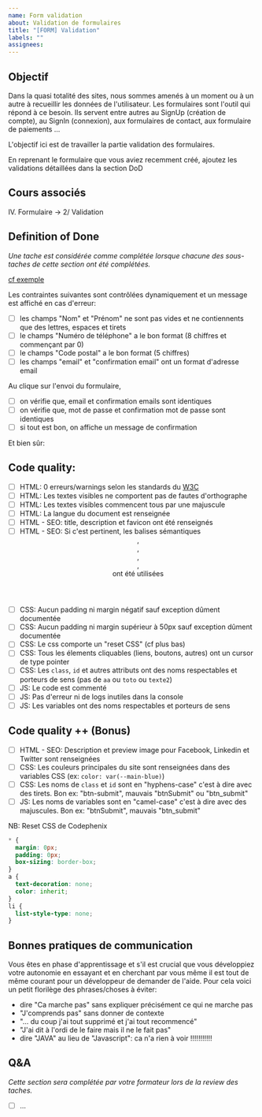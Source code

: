 ```yaml
---
name: Form validation
about: Validation de formulaires
title: "[FORM] Validation"
labels: ""
assignees:
---
```


## Objectif

Dans la quasi totalité des sites, nous sommes amenés à un moment ou à un autre à recueillir les données de
l'utilisateur. Les formulaires sont l'outil qui répond à ce besoin. Ils servent entre autres au SignUp (création de compte),
au SignIn (connexion), aux formulaires de contact, aux formulaire de paiements ...

L'objectif ici est de travailler la partie validation des formulaires.

En reprenant le formulaire que vous aviez recemment créé, ajoutez les validations détaillées dans la section DoD

## Cours associés

IV. Formulaire -> 2/ Validation

## Definition of Done

_Une tache est considérée comme complétée lorsque chacune des sous-taches de cette section ont été complétées._

[cf exemple](https://codephenix.fr/interface/cours/exercices/5-2-1-verification-form.gif)

Les contraintes suivantes sont contrôlées dynamiquement et un message est affiché en cas d'erreur:

- [ ] les champs "Nom" et "Prénom" ne sont pas vides et ne contiennents que des lettres, espaces et tirets
- [ ] le champs "Numéro de téléphone" a le bon format (8 chiffres et commençant par 0)
- [ ] le champs "Code postal" a le bon format (5 chiffres)
- [ ] les champs "email" et "confirmation email" ont un format d'adresse email

Au clique sur l'envoi du formulaire,

- [ ] on vérifie que, email et confirmation emails sont identiques
- [ ] on vérifie que, mot de passe et confirmation mot de passe sont identiques
- [ ] si tout est bon, on affiche un message de confirmation

Et bien sûr:

## Code quality:

- [ ] HTML: 0 erreurs/warnings selon les standards du [W3C](https://validator.w3.org/#validate_by_input)
- [ ] HTML: Les textes visibles ne comportent pas de fautes d'orthographe
- [ ] HTML: Les textes visibles commencent tous par une majuscule
- [ ] HTML: La langue du document est renseignée
- [ ] HTML - SEO: title, description et favicon ont été renseignés
- [ ] HTML - SEO: Si c'est pertinent, les balises sémantiques <header>, <footer>, <main>, <nav>, <section> ont été utilisées
- [ ] CSS: Aucun padding ni margin négatif sauf exception dûment documentée
- [ ] CSS: Aucun padding ni margin supérieur à 50px sauf exception dûment documentée
- [ ] CSS: Le css comporte un "reset CSS" (cf plus bas)
- [ ] CSS: Tous les élements cliquables (liens, boutons, autres) ont un cursor de type pointer
- [ ] CSS: Les `class`, `id` et autres attributs ont des noms respectables et porteurs de sens (pas de `aa` ou `toto` ou `texte2`)
- [ ] JS: Le code est commenté
- [ ] JS: Pas d'erreur ni de logs inutiles dans la console
- [ ] JS: Les variables ont des noms respectables et porteurs de sens

## Code quality ++ (Bonus)

- [ ] HTML - SEO: Description et preview image pour Facebook, Linkedin et Twitter sont renseignées
- [ ] CSS: Les couleurs principales du site sont renseignées dans des variables CSS (ex: `color: var(--main-blue)`)
- [ ] CSS: Les noms de `class` et `id` sont en "hyphens-case" c'est à dire avec des tirets. Bon ex: "btn-submit", mauvais "btnSubmit" ou "btn_submit"
- [ ] JS: Les noms de variables sont en "camel-case" c'est à dire avec des majuscules. Bon ex: "btnSubmit", mauvais "btn_submit"

NB: Reset CSS de Codephenix

```css
* {
  margin: 0px;
  padding: 0px;
  box-sizing: border-box;
}
a {
  text-decoration: none;
  color: inherit;
}
li {
  list-style-type: none;
}
```

## Bonnes pratiques de communication

Vous êtes en phase d'apprentissage et s'il est crucial que vous développiez votre autonomie en essayant et en cherchant
par vous même il est tout de même courant pour un développeur de demander de l'aide.
Pour cela voici un petit florilège des phrases/choses à éviter:

- dire "Ca marche pas" sans expliquer précisément ce qui ne marche pas
- "J'comprends pas" sans donner de contexte
- "... du coup j'ai tout supprimé et j'ai tout recommencé"
- "J'ai dit à l'ordi de le faire mais il ne le fait pas"
- dire "JAVA" au lieu de "Javascript": ca n'a rien à voir !!!!!!!!!!!

## Q&A

_Cette section sera complétée par votre formateur lors de la review des taches._

- [ ] ...
